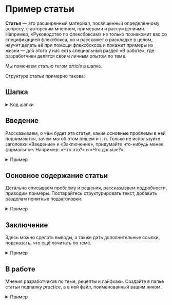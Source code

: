 # Пример статьи

**Статья** — это расширенный материал, посвящённый определённому вопросу, с авторским мнением, примерами и рассуждениями. Например, «Руководство по флексбоксам» не только познакомит вас со спецификацией флексбокса, но и расскажет о раскладке в целом, научит делать её при помощи флексбоксов и покажет примеры из жизни — для этого у нас есть специальный раздел «В работе», где разработчики делятся своим личным опытом по теме.

Мы помечаем статью тегом _article_ в шапке.

Структура статьи примерно такова:

## Шапка

<details>
  <summary>Код шапки</summary>

```markdown
---
title: "Название статьи"
authors:
  - Никнейм основного автора
contributors:
  - Никнеймы всех соавторов и контрибьюторов
designers: Никнейм дизайнера
summary:
  - Альтернативные теги для работы поиска
cover:
  desktop: 'images/desktop.png'
  mobile: 'images/mobile.png'
  alt: 'Альтернативное описание для обложки'
tags:
  - article
---
```

</details>

## Введение

Рассказываем, о чём будет эта статья, какие основные проблемы в ней поднимаются, зачем мы об этом пишем и т. п. Только не используйте заголовки «Введение» и «Заключение», придумайте что-нибудь менее формальное. Например: «Что это?» и «Что дальше?».

<details>
  <summary>Пример</summary>

Долгое время веб-интерфейсы были статичными — сайты разрабатывались и просматривались только на экранах мониторов стационарных компьютеров. Однако с десяток лет назад, совсем недавно по историческим меркам, у нас появилось огромное разнообразие экранов — от мобильных телефонов до телевизоров, — на которых мы можем взаимодействовать с сайтами. Так родилась необходимость в гибких системах раскладки.

Идея флексбоксов появилась ещё в 2009 году, и этот стандарт до сих пор развивается и прорабатывается. Основная идея флексов — гибкое распределение места между элементами, гибкая расстановка, выравнивание, гибкое управление. Ключевое слово — **гибкое**, что и отражено в названии (_flex — англ. гибко_).

</details>

## Основное содержание статьи

Детально описываем проблему и решения, рассказываем подробности, приводим примеры. Постарайтесь структурировать текст, добавить разделам понятные подзаголовки.

<details>
  <summary>Пример</summary>

```css
.container {
  display: flex;
}
```

Когда мы задаём какому-то элементу значение `flex` для свойства `display`, мы превращаем этот элемент в флекс-контейнер. Внутри него начинает действовать флекс-контекст, его дочерние элементы начинают подчиняться свойствам флексбокса.

Снаружи флекс-контейнер выглядит как блочный элемент — занимает всю ширину родителя, следующие за ним элементы в разметке переносятся на новую строку.

</details>

## Заключение

Здесь можно сделать выводы, а также дать дополнительные ссылки, подсказать, что ещё почитать по теме.

<details>
  <summary>Пример</summary>

1. [Как реально работает `flex-grow`](https://medium.com/p/557d406be844).
2. [Как реально работает `flex-shrink`](https://medium.com/p/c41e40767194).
3. [Песочница Флексбоксов](https://yoksel.github.io/flex-cheatsheet/).

</details>

## В работе

Мнения разработчиков по теме, рецепты и лайфхаки. Создайте в папке статьи подпапку _practice_, а в ней файл, поименованный вашим ником.

<details>
  <summary>Пример</summary>

🛠 Раньше было затруднительно прижать футер к нижнему краю экрана вне зависимости от количества контента на странице. Приходилось идти на всякие ухищрения и городить костыли. Теперь с появлением флексов всё стало просто.

Оборачиваем всю страницу в блок, делаем его флекс-контейнером, внутрь вкладываем хэдер, мейн и футер. Родителю задаём `flex-direction: column` чтобы блоки встали друг под другом, а не в ряд, и `min-height: 100vh`, чтобы он занимал как минимум всю высоту экрана. Мейну задаём `flex: 1`, и вуаля! Центральный блок страницы будет всегда растягиваться на всё доступное свободное пространство. Из-за этого футер всегда будет прижиматься к нижнему краю страницы. При этом, если контента в мейне будет больше чем на один экран, то он растянется и подстроится, ничего не сломается.

</details>
